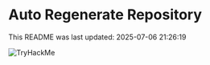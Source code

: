# Auto Regenerate Repository

This README was last updated: 2025-07-06 21:26:19

 ![TryHackMe](https://tryhackme.com/badge/533634)